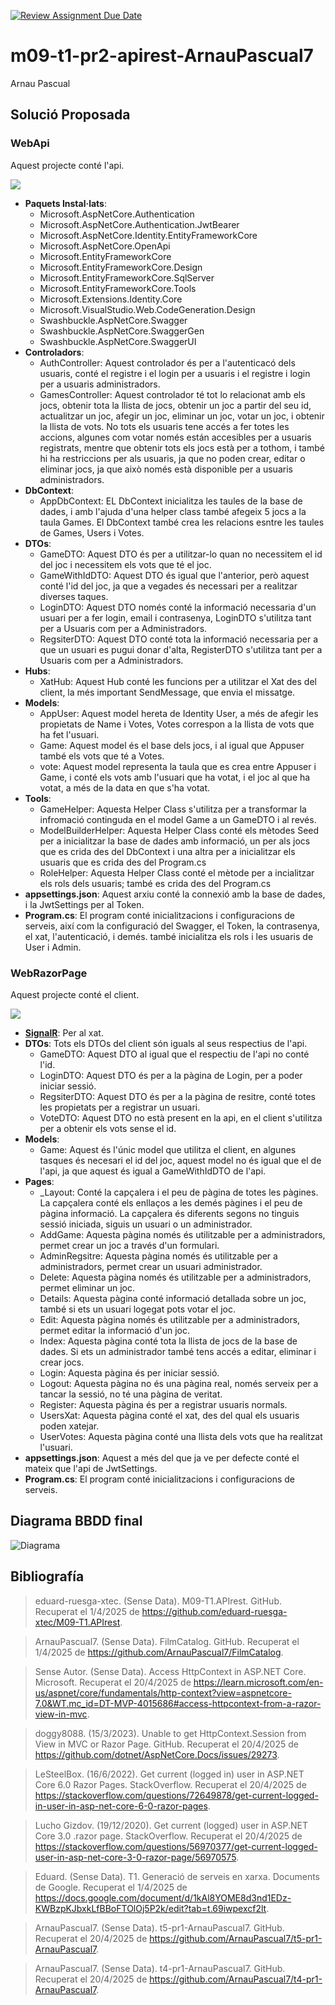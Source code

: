 [![Review Assignment Due Date](https://classroom.github.com/assets/deadline-readme-button-22041afd0340ce965d47ae6ef1cefeee28c7c493a6346c4f15d667ab976d596c.svg)](https://classroom.github.com/a/WZovCNvQ)

# m09-t1-pr2-apirest-ArnauPascual7

Arnau Pascual

## Solució Proposada

### WebApi

Aquest projecte conté l'api.

![](./ProjectStructures/WebApi_Structure.jpg)

- **Paquets Instal·lats**:
    - Microsoft.AspNetCore.Authentication
    - Microsoft.AspNetCore.Authentication.JwtBearer
    - Microsoft.AspNetCore.Identity.EntityFrameworkCore
    - Microsoft.AspNetCore.OpenApi
    - Microsoft.EntityFrameworkCore
    - Microsoft.EntityFrameworkCore.Design
    - Microsoft.EntityFrameworkCore.SqlServer
    - Microsoft.EntityFrameworkCore.Tools
    - Microsoft.Extensions.Identity.Core
    - Microsoft.VisualStudio.Web.CodeGeneration.Design
    - Swashbuckle.AspNetCore.Swagger
    - Swashbuckle.AspNetCore.SwaggerGen
    - Swashbuckle.AspNetCore.SwaggerUI
- **Controladors**:
    - AuthController: Aquest controlador és per a l'autenticacó dels usuaris, conté el registre i el login per a usuaris i el registre i login per a usuaris administradors.
    - GamesController: Aquest controlador té tot lo relacionat amb els jocs, obtenir tota la llista de jocs, obtenir un joc a partir del seu id, actualitzar un joc, afegir un joc, eliminar un joc, votar un joc, i obtenir la llista de vots. No tots els usuaris tene accés a fer totes les accions, algunes com votar només están accesibles per a usuaris registrats, mentre que obtenir tots els jocs està per a tothom, i també hi ha restriccions per als usuaris, ja que no poden crear, editar o eliminar jocs, ja que això només està disponible per a usuaris administradors.
- **DbContext**:
    - AppDbContext: EL DbContext inicialitza les taules de la base de dades, i amb l'ajuda d'una helper class també afegeix 5 jocs a la taula Games. El DbContext també crea les relacions esntre les taules de Games, Users i Votes.
- **DTOs**:
    - GameDTO: Aquest DTO és per a utilitzar-lo quan no necessitem el id del joc i necessitem els vots que té el joc.
    - GameWithIdDTO: Aquest DTO és igual que l'anterior, però aquest conté l'id del joc, ja que a vegades és necessari per a realitzar diverses taques.
    - LoginDTO: Aquest DTO només conté la informació necessaria d'un usuari per a fer login, email i contrasenya, LoginDTO s'utilitza tant per a Usuaris com per a Administradors.
    - RegsiterDTO: Aquest DTO conté tota la informació necessaria per a que un usuari es pugui donar d'alta, RegisterDTO s'utilitza tant per a Usuaris com per a Administradors.
- **Hubs**:
    - XatHub: Aquest Hub conté les funcions per a utilitzar el Xat des del client, la més important SendMessage, que envia el missatge.
- **Models**:
    - AppUser: Aquest model hereta de Identity User, a més de afegir les propietats de Name i Votes, Votes correspon a la llista de vots que ha fet l'usuari.
    - Game: Aquest model és el base dels jocs, i al igual que Appuser també els vots que té a Votes.
    - vote: Aquest model representa la taula que es crea entre Appuser i Game, i conté els vots amb l'usuari que ha votat, i el joc al que ha votat, a més de la data en que s'ha votat.
- **Tools**:
    - GameHelper: Aquesta Helper Class s'utilitza per a transformar la infromació continguda en el model Game a un GameDTO i al revés.
    - ModelBuilderHelper: Aquesta Helper Class conté els mètodes Seed per a inicialitzar la base de dades amb informació, un per als jocs que es crida des del DbContext i una altra per a inicialitzar els usuaris que es crida des del Program.cs
    - RoleHelper: Aquesta Helper Class conté el mètode per a incialitzar els rols dels usuaris; també es crida des del Program.cs
- **appsettings.json**: Aquest arxiu conté la connexió amb la base de dades, i la JwtSettings per al Token.
- **Program.cs**: El program conté inicialitzacions i configuracions de serveis, així com la configuració del Swagger, el Token, la contrasenya, el xat, l'autenticació, i demés. també inicialitza els rols i les usuaris de User i Admin.

### WebRazorPage

Aquest projecte conté el client.

![](./ProjectStructures/WebRazorPage_Structure.jpg)

- **[SignalR](./SystemSolution/WebRazorPage/wwwroot/js/signalR/microsoft/signalr/dist/browser)**: Per al xat.
- **DTOs**:
Tots els DTOs del client són iguals al seus respectius de l'api.
    - GameDTO: Aquest DTO al igual que el respectiu de l'api no conté l'id.
    - LoginDTO: Aquest DTO és per a la pàgina de Login, per a poder iniciar sessió.
    - RegsiterDTO: Aquest DTO és per a la pàgina de resitre, conté totes les propietats per a registrar un usuari.
    - VoteDTO: Aquest DTO no està present en la api, en el client s'utilitza per a obtenir els vots sense el id.
- **Models**:
    - Game: Aquest és l'únic model que utilitza el client, en algunes tasques és necesari el id del joc, aquest model no és igual que el de l'api, ja que aquest és igual a GameWithIdDTO de l'api.
- **Pages**:
    - _Layout: Conté la capçalera i el peu de pàgina de totes les pàgines. La capçalera conté els enllaços a les demés pàgines i el peu de pàgina informació. La capçalera és diferents segons no tinguis sessió iniciada, siguis un usuari o un administrador.
    - AddGame: Aquesta pàgina només és utilitzable per a administradors, permet crear un joc a través d'un formulari.
    - AdminRegsitre: Aquesta pàgina només és utilitzable per a administradors, permet crear un usuari administrador.
    - Delete: Aquesta pàgina només és utilitzable per a administradors, permet eliminar un joc.
    - Details: Aquesta pàgina conté informació detallada sobre un joc, també si ets un usuari logegat pots votar el joc.
    - Edit: Aquesta pàgina només és utilitzable per a administradors, permet editar la informació d'un joc.
    - Index: Aquesta pàgina conté tota la llista de jocs de la base de dades. Si ets un administrador també tens accés a editar, eliminar i crear jocs.
    - Login: Aquesta pàgina és per iniciar sessió.
    - Logout: Aquesta pàgina no és una pàgina real, només serveix per a tancar la sessió, no té una pàgina de veritat.
    - Register: Aquesta pàgina és per a registrar usuaris normals.
    - UsersXat: Aquesta pàgina conté el xat, des del qual els usuaris poden xatejar.
    - UserVotes: Aquesta pàgina conté una llista dels vots que ha realitzat l'usuari.
- **appsettings.json**: Aquest a més del que ja ve per defecte conté el mateix que l'api de JwtSettings.
- **Program.cs**: El program conté inicialitzacions i configuracions de serveis.

## Diagrama BBDD final

![Diagrama](./BBDD_Diagram/GameJamDbDiagram.jpg)

## Bibliografía

> eduard-ruesga-xtec. (Sense Data). M09-T1.APIrest. GitHub. Recuperat el 1/4/2025 de https://github.com/eduard-ruesga-xtec/M09-T1.APIrest.

> ArnauPascual7. (Sense Data). FilmCatalog. GitHub. Recuperat el 1/4/2025 de https://github.com/ArnauPascual7/FilmCatalog.

> Sense Autor. (Sense Data). Access HttpContext in ASP.NET Core. Microsoft. Recuperat el 20/4/2025 de https://learn.microsoft.com/en-us/aspnet/core/fundamentals/http-context?view=aspnetcore-7.0&WT.mc_id=DT-MVP-4015686#access-httpcontext-from-a-razor-view-in-mvc.

> doggy8088. (15/3/2023). Unable to get HttpContext.Session from View in MVC or Razor Page. GitHub. Recuperat el 20/4/2025 de https://github.com/dotnet/AspNetCore.Docs/issues/29273.

> LeSteelBox. (16/6/2022). Get current (logged in) user in ASP.NET Core 6.0 Razor Pages. StackOverflow. Recuperat el 20/4/2025 de https://stackoverflow.com/questions/72649878/get-current-logged-in-user-in-asp-net-core-6-0-razor-pages.

> Lucho Gizdov. (19/12/2020). Get current (logged) user in ASP.NET Core 3.0 .razor page. StackOverflow. Recuperat el 20/4/2025 de https://stackoverflow.com/questions/56970377/get-current-logged-user-in-asp-net-core-3-0-razor-page/56970575.

> Eduard. (Sense Data). T1. Generació de serveis en xarxa. Documents de Google. Recuperat el 1/4/2025 de https://docs.google.com/document/d/1kAl8YOME8d3nd1EDz-KWBzpKJbxkLfBBoFTOlOj5P2k/edit?tab=t.69iwpexcf2lt.

> ArnauPascual7. (Sense Data). t5-pr1-ArnauPascual7. GitHub. Recuperat el 20/4/2025 de https://github.com/ArnauPascual7/t5-pr1-ArnauPascual7.

> ArnauPascual7. (Sense Data). t4-pr1-ArnauPascual7. GitHub. Recuperat el 20/4/2025 de https://github.com/ArnauPascual7/t4-pr1-ArnauPascual7.